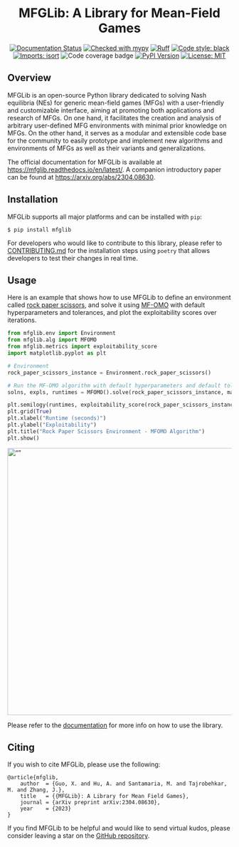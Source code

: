 <h1 align="center">MFGLib: A Library for Mean-Field Games</h1>

<p align="center">
    <a href='https://mfglib.readthedocs.io/en/latest/?badge=latest'><img src='https://readthedocs.org/projects/mfglib/badge/?version=latest' alt='Documentation Status' /></a>
    <a href="http://mypy-lang.org/"><img alt="Checked with mypy" src="http://www.mypy-lang.org/static/mypy_badge.svg"></a>
    <a href="https://github.com/charliermarsh/ruff"><img src="https://img.shields.io/endpoint?url=https://raw.githubusercontent.com/charliermarsh/ruff/main/assets/badge/v1.json&label=linting" alt="Ruff" style="max-width:100%;"></a>
    <a href="https://github.com/psf/black"><img alt="Code style: black" src="https://img.shields.io/badge/code%20style-black-000000.svg"></a>
    <a href="https://pycqa.github.io/isort/"><img alt="Imports: isort" src="https://img.shields.io/badge/%20imports-isort-%231674b1?style=flat&labelColor=ef8336"></a>
    <img src="https://img.shields.io/endpoint?url=https://gist.githubusercontent.com/matteosantama/64b00e45279c946ba2bb77173bf562de/raw/mfglib-covbadge.json" alt="Code coverage badge">
    <a href="https://pypi.org/project/mfglib/"><img src="https://img.shields.io/pypi/v/mfglib" alt="PyPI Version"></a>
    <a href="https://github.com/radar-research-lab/MFGLib/blob/main/LICENSE"><img src="https://img.shields.io/github/license/radar-research-lab/mfglib" alt="License: MIT"></a>
</p>

## Overview
MFGLib is an open-source Python library dedicated to solving Nash equilibria (NEs) for generic mean-field games (MFGs) with a user-friendly and customizable interface, aiming at promoting both applications and research of MFGs. On one hand, it facilitates the creation and analysis of arbitrary user-defined MFG environments with minimal prior knowledge on MFGs. On the other hand, it serves as a modular and extensible code base
for the community to easily prototype and implement new algorithms and environments of MFGs as well as their variants and generalizations.

The official documentation for MFGLib is available at https://mfglib.readthedocs.io/en/latest/. A companion introductory paper can be found at https://arxiv.org/abs/2304.08630. 

## Installation

MFGLib supports all major platforms and can be installed with `pip`:

```
$ pip install mfglib
```

For developers who would like to contribute to this library, please refer to [CONTRIBUTING.md](https://github.com/radar-research-lab/MFGLib/blob/main/CONTRIBUTING.md) for the installation steps using `poetry` that allows developers to test their changes in real time.

## Usage
Here is an example that shows how to use MFGLib to define an environment called [rock paper scissors](https://mfglib.readthedocs.io/en/latest/environments.html), and solve it using [MF-OMO](https://mfglib.readthedocs.io/en/latest/algorithms.html) with default hyperparameters and tolerances, and plot the exploitability scores over iterations. 

```python
from mfglib.env import Environment
from mfglib.alg import MFOMO
from mfglib.metrics import exploitability_score
import matplotlib.pyplot as plt

# Environment
rock_paper_scissors_instance = Environment.rock_paper_scissors()

# Run the MF-OMO algorithm with default hyperparameters and default tolerances and plot exploitability scores
solns, expls, runtimes = MFOMO().solve(rock_paper_scissors_instance, max_iter=300, verbose=True)

plt.semilogy(runtimes, exploitability_score(rock_paper_scissors_instance, solns)) 
plt.grid(True)
plt.xlabel("Runtime (seconds)")
plt.ylabel("Exploitability")
plt.title("Rock Paper Scissors Environment - MFOMO Algorithm")
plt.show()
```
<img src="https://github.com/radar-research-lab/MFGLib/blob/main/images/mwe.png" alt= “” width=800 height=600>

Please refer to the [documentation](https://mfglib.readthedocs.io/en/latest/) for more info on how to use the library. 

## Citing
If you wish to cite MFGLib, please use the following:
```
@article{mfglib,
    author  = {Guo, X. and Hu, A. and Santamaria, M. and Tajrobehkar, M. and Zhang, J.},
    title   = {{MFGLib}: A Library for Mean Field Games},
    journal = {arXiv preprint arXiv:2304.08630},
    year    = {2023}
}
```
If you find MFGLib to be helpful and would like to send virtual kudos, please consider leaving a star on the [GitHub repository](https://github.com/radar-research-lab/MFGLib).


